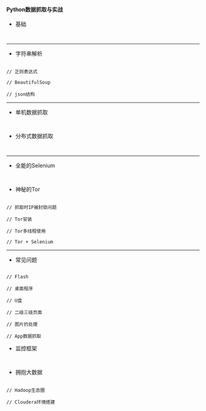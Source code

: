 #### **Python数据抓取与实战**
* 基础
```


```


* * * * *

* 字符串解析
```

// 正则表达式

// BeautifulSoup

// json结构

```


* * * * *

* 单机数据抓取
```


```


* 分布式数据抓取
```


```


* * * * *

* 全能的Selenium
```


```


* 神秘的Tor
```

// 抓取时IP被封锁问题

// Tor安装

// Tor多线程使用

// Tor + Selenium

```


* * * * *

* 常见问题
```

// Flash

// 桌面程序

// U盘

// 二级三级页面

// 图片的处理

// App数据抓取

```


* 监控框架
```


```


* 拥抱大数据
```

// Hadoop生态圈

// Cloudera环境搭建
```

